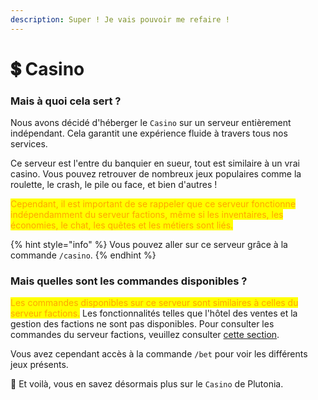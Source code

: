 ```yaml
---
description: Super ! Je vais pouvoir me refaire !
---
```


# 💲 Casino

### Mais à quoi cela sert ?

Nous avons décidé d'héberger le `Casino` sur un serveur entièrement indépendant. Cela garantit une expérience fluide à travers tous nos services.

Ce serveur est l'entre du banquier en sueur, tout est similaire à un vrai casino. Vous pouvez retrouver de nombreux jeux populaires comme la roulette, le crash, le pile ou face, et bien d'autres !

<mark style="color:orange;">Cependant, il est important de se rappeler que ce serveur fonctionne indépendamment du serveur factions, même si les inventaires, les économies, le chat, les quêtes et les métiers sont liés.</mark>

{% hint style="info" %}
Vous pouvez aller sur ce serveur grâce à la commande `/casino`.
{% endhint %}



### Mais quelles sont les commandes disponibles ?

<mark style="color:orange;">Les commandes disponibles sur ce serveur sont similaires à celles du serveur factions.</mark> Les fonctionnalités telles que l'hôtel des ventes et la gestion des factions ne sont pas disponibles. Pour consulter les commandes du serveur factions, veuillez consulter [cette section](factions.md).&#x20;

Vous avez cependant accès à la commande `/bet` pour voir les différents jeux présents.



🎉 Et voilà, vous en savez désormais plus sur le `Casino` de Plutonia.
